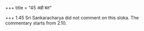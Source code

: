 +++
title = "45 अहो बत"

+++
1.45 Sri Sankaracharya did not comment on this sloka. The commentary
starts from 2.10.  
  
